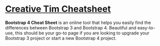 # [Creative Tim Cheatsheet](https://www.creative-tim.com/cheatsheet/bootstrap4)

**Bootstrap 4 Cheat Sheet** is an online tool that helps you easily find the differences between Bootstrap 3 and Bootstrap 4. Beautiful and easy-to-use, this should be your go-to page if you are looking to upgrade your Bootstrap 3 project or start a new Bootstrap 4 project.
